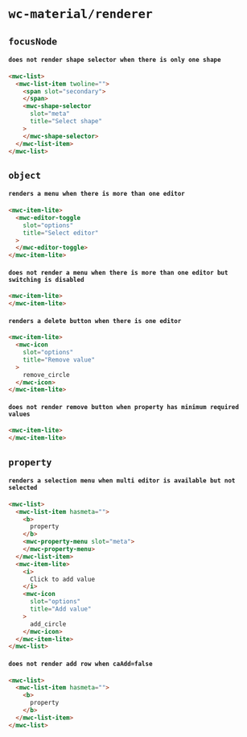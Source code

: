 # `wc-material/renderer`

## `focusNode`

####   `does not render shape selector when there is only one shape`

```html
<mwc-list>
  <mwc-list-item twoline="">
    <span slot="secondary">
    </span>
    <mwc-shape-selector
      slot="meta"
      title="Select shape"
    >
    </mwc-shape-selector>
  </mwc-list-item>
</mwc-list>
```

## `object`

####   `renders a menu when there is more than one editor`

```html
<mwc-item-lite>
  <mwc-editor-toggle
    slot="options"
    title="Select editor"
  >
  </mwc-editor-toggle>
</mwc-item-lite>
```

####   `does not render a menu when there is more than one editor but switching is disabled`

```html
<mwc-item-lite>
</mwc-item-lite>

```

####   `renders a delete button when there is one editor`

```html
<mwc-item-lite>
  <mwc-icon
    slot="options"
    title="Remove value"
  >
    remove_circle
  </mwc-icon>
</mwc-item-lite>
```

####   `does not render remove button when property has minimum required values`

```html
<mwc-item-lite>
</mwc-item-lite>
```

## `property`

####   `renders a selection menu when multi editor is available but not selected`

```html
<mwc-list>
  <mwc-list-item hasmeta="">
    <b>
      property
    </b>
    <mwc-property-menu slot="meta">
    </mwc-property-menu>
  </mwc-list-item>
  <mwc-item-lite>
    <i>
      Click to add value
    </i>
    <mwc-icon
      slot="options"
      title="Add value"
    >
      add_circle
    </mwc-icon>
  </mwc-item-lite>
</mwc-list>
```

####   `does not render add row when caAdd=false`

```html
<mwc-list>
  <mwc-list-item hasmeta="">
    <b>
      property
    </b>
  </mwc-list-item>
</mwc-list>
```

